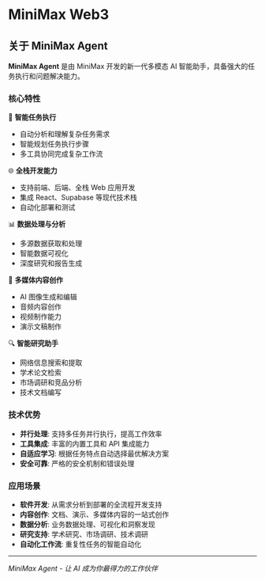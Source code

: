 # MiniMax Web3

## 关于 MiniMax Agent

**MiniMax Agent** 是由 MiniMax 开发的新一代多模态 AI 智能助手，具备强大的任务执行和问题解决能力。

### 核心特性

🤖 **智能任务执行**
- 自动分析和理解复杂任务需求
- 智能规划任务执行步骤
- 多工具协同完成复杂工作流

🌐 **全栈开发能力**
- 支持前端、后端、全栈 Web 应用开发
- 集成 React、Supabase 等现代技术栈
- 自动化部署和测试

📊 **数据处理与分析**
- 多源数据获取和处理
- 智能数据可视化
- 深度研究和报告生成

🎨 **多媒体内容创作**
- AI 图像生成和编辑
- 音频内容创作
- 视频制作能力
- 演示文稿制作

🔍 **智能研究助手**
- 网络信息搜索和提取
- 学术论文检索
- 市场调研和竞品分析
- 技术文档编写

### 技术优势

- **并行处理**: 支持多任务并行执行，提高工作效率
- **工具集成**: 丰富的内置工具和 API 集成能力
- **自适应学习**: 根据任务特点自动选择最优解决方案
- **安全可靠**: 严格的安全机制和错误处理

### 应用场景

- **软件开发**: 从需求分析到部署的全流程开发支持
- **内容创作**: 文档、演示、多媒体内容的一站式创作
- **数据分析**: 业务数据处理、可视化和洞察发现
- **研究支持**: 学术研究、市场调研、技术调研
- **自动化工作流**: 重复性任务的智能自动化

---

*MiniMax Agent - 让 AI 成为你最得力的工作伙伴*